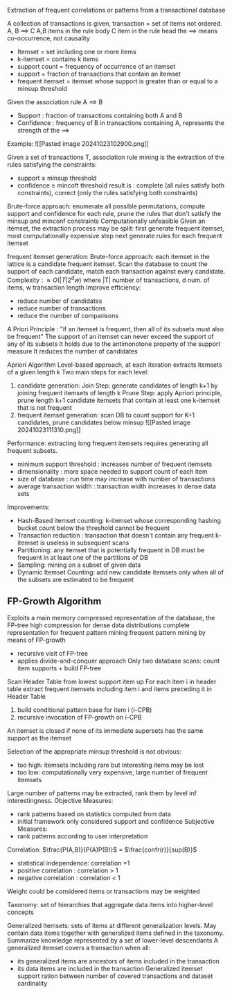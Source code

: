 Extraction of frequent correlations or patterns from a transactional database

A collection of transactions is given, transaction = set of items not ordered.
A, B ==> C
A,B items in the rule body
C item in the rule head
the ==> means co-occurrence, not causality

- Itemset = set including one or more items
- k-itemset = contains k items
- support count = frequency of occurrence of an itemset
- support = fraction of transactions that contain an itemset
- frequent itemset = itemset whose support is greater than or equal to a minsup threshold

Given the association rule A ==> B
- Support : fraction of transactions containing both A and B
- Confidence : frequency of B in transactions containing A, represents the strength of the ==>

Example:
![[Pasted image 20241023102900.png]]

Given a set of transactions T, association rule mining is the extraction of the rules satisfying the constraints:
- support $\ge$ minsup threshold
- confidence $\ge$ mincoft threshold
result is : complete (all rules satisfy both constraints), correct (only the rules satisfying both constraints)

Brute-force approach: enumerate all possible permutations, compute support and confidence for each rule, prune the rules that don't satisfy the minsup and minconf constraints
Computationally unfeasible
Given an itemset, the extraction process may be split:
	first generate frequent itemset, most computationally expensive step
	next generate rules for each frequent itemset

frequent itemset generation:
Brute-force approach: each itemset in the lattice is a candidate frequent itemset. Scan the database to count the support of each candidate, match each transaction against every candidate.
  Complexity : $\approx O(|T|2^dw)$  where |T| number of transactions, d num. of items, w transaction length
Improve efficiency:
- reduce number of candidates
- reduce number of transactions
- reduce the number of comparisons

A Priori Principle : "if an itemset is frequent, then all of its subsets must also be frequent"
The support of an itemset can never exceed the support of any of its subsets
It holds due to the antimonotone property of the support measure
It reduces the number of candidates

Apriori Algorithm
Level-based approach, at each iteration extracts itemsets of a given length k
Two main steps for each level: 
1. candidate generation: 
	   Join Step: generate candidates of length k+1 by joining frequent itemsets of length k
	   Prune Step: apply Apriori principle, prune length k+1 candidate itemsets that contain at least one k-itemset that is not frequent
2. frequent itemset generation: scan DB to count support for K+1 candidates, prune candidates below minsup
![[Pasted image 20241023111310.png]]

Performance: extracting long frequent itemsets requires generating all frequent subsets.
- minimum support threshold : increases number of frequent itemsets
- dimensionality : more space needed to support count of each item
- size of database : run time may increase with number of transactions
- average transaction width : transaction width increases in dense data sets

Improvements:
- Hash-Based itemset counting: k-itemset whose corresponding hashing bucket count below the threshold cannot be frequent
- Transaction reduction : transaction that doesn't contain any frequent k-itemset is useless in subsequent scans
- Partitioning: any itemset that is potentially frequent in DB must be frequent in at least one of the partitions of DB
- Sampling: mining on a subset of given data
- Dynamic Itemset Counting: add new candidate itemsets only when all of the subsets are estimated to be frequent

## FP-Growth Algorithm

Exploits a main memory compressed representation of the database, the FP-tree
high compression for dense data distributions
complete representation for frequent pattern mining
frequent pattern mining by means of FP-growth
- recursive visit of FP-tree
- applies divide-and-conquer approach
Only two database scans: count item supports + build FP-tree

Scan Header Table from lowest support item up
For each item i in header table extract frequent itemsets including item i and items preceding it in Header Table
1. build conditional pattern base for item i (i-CPB)
2. recursive invocation of FP-growth on i-CPB

An itemset is closed if none of its immediate supersets has the same support as the itemset

Selection of the appropriate minsup threshold is not obvious:
- too high: itemsets including rare but interesting items may be lost
- too low: computationally very expensive, large number of frequent itemsets

Large number of patterns may be extracted, rank them by level inf interestingness.
Objective Measures:
- rank patterns based on statistics computed from data
- initial framework only considered support and confidence
Subjective Measures:
- rank patterns according to user interpretation

Correlation: $\frac{P(A,B)}{P(A)P(B)}$ = $\frac{confr(r)}{sup(B)}$ 
- statistical independence: correlation =1
- positive correlation : correlation > 1
- negative correlation : correlation < 1

Weight could be considered
items or transactions may be weighted

Taxonomy: set of hierarchies that aggregate data items into higher-level concepts

Generalized Itemsets: sets of items at different generalization levels. May contain data items together with generalized items defined in the taxonomy. Summarize knowledge represented by a set of lower-level descendants
A generalized itemset covers a transaction when all:
- its generalized items are ancestors of items included in the transaction
- its data items are included in the transaction
Generalized itemset support ration between number of covered transactions and dataset cardinality
